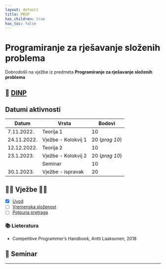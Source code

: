 ```yaml
---
layout: default
title: PRSP
has_children: true
has_toc: false
---
```


# Programiranje za rješavanje složenih problema

Dobrodošli  na vježbe iz predmeta **Programiranje za rješavanje složenih problema**

## 📅 [DINP](https://www.inf.uniri.hr/images/nastava/izvedbeni/2022_2023/PDS/3_godina/DINP_PRSP_2022_2023.pdf)


## Datumi aktivnosti

| Datum | Vrsta | Bodovi |
| ----- | ----- | --------|
| 7.11.2022. | Teorija 1 | 10 |
| 24.11.2022. | Vježbe - Kolokvij 1 | 20 (*prag 10*)|
| 12.12.2022. | Teorija 2 | 10 |
| 23.1.2023. | Vježbe - Kolokvij 2 |  20 (*prag 10*)|
|       | Seminar | 10 | 
| 30.1.2023. | Vježbe - ispravak  |  20  |


## 👨‍💻 Vježbe 👨‍🏫

- [x] [Uvod](../prsp-uvod)
- [ ] [Vremenska složenost](../vremenska-slozenost)
- [ ] [Potpuna pretraga](../potpuna-pretraga)
<!--
- [ ] [Pohlepni algoritmi](../pohlepni-algoritmi)
- [ ] [Dinamičko programiranje](./dinamicko-programiranje) 
- [ ] [Bit manipulation](./bit-manipulation)

- [ ] [Grafovi i stabla](./grafovi-i-stabla)
- [ ] [Putovanje kroz graf](./putovanje-kroz-graf)
- [ ] [Matrice](./matrice)
- [ ] [Teorija brojeva](./teorija-brojeva)
- [ ] [Kombinatorika](./kombinatorika)
- [ ] [Geometrija](./geometrija)
- [ ] [Teorija igara](./teorija-igara)

- [ ] [Prprema za Kolokvij](./priprema-kolokvij)
-->


<!-- ## 🧰 Resursi 🔗 -->

### 📚 Lieteratura
- Competitive Programmer’s Handbook, Antti Laaksonen, 2018


## 🚀 Seminar 
<!--
### Teme
- Huffman Data Compression
-->

---